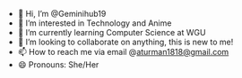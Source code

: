 - 👋 Hi, I’m @Geminihub19
- 👀 I’m interested in Technology and Anime
- 🌱 I’m currently learning Computer Science at WGU
- 💞️ I’m looking to collaborate on anything, this is new to me!
- 📫 How to reach me via email @aturman1818@gmail.com 
- 😄 Pronouns: She/Her
  

<!---
Geminihub19/Geminihub19 is a ✨ special ✨ repository because its `README.md` (this file) appears on your GitHub profile.
You can click the Preview link to take a look at your changes.
--->
